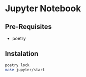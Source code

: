 # Jupyter Notebook

## Pre-Requisites
- poetry

## Instalation
```sh
poetry lock
make jupyter/start
```